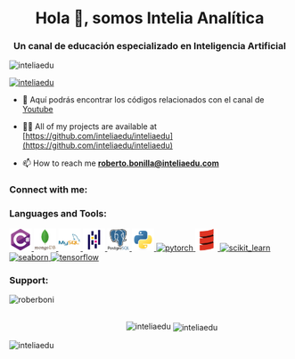 <h1 align="center">Hola 👋, somos Intelia Analítica</h1>
<h3 align="center">Un canal de educación especializado en Inteligencia Artificial</h3>

<p align="left"> <img src="https://komarev.com/ghpvc/?username=inteliaedu&label=Profile%20views&color=0e75b6&style=flat" alt="inteliaedu" /> </p>

<p align="left"> <a href="https://github.com/ryo-ma/github-profile-trophy"><img src="https://github-profile-trophy.vercel.app/?username=inteliaedu" alt="inteliaedu" /></a> </p>

- 🔭 Aquí podrás encontrar los códigos relacionados con el canal de [Youtube](https://www.youtube.com/channel/UCFi_GOHZiFGQHS6xbaGp_HQ)

- 👨‍💻 All of my projects are available at [https://github.com/inteliaedu/inteliaedu](https://github.com/inteliaedu/inteliaedu)

- 📫 How to reach me **roberto.bonilla@inteliaedu.com**

<h3 align="left">Connect with me:</h3>
<p align="left">
</p>

<h3 align="left">Languages and Tools:</h3>
<p align="left"> <a href="https://www.w3schools.com/cs/" target="_blank" rel="noreferrer"> <img src="https://raw.githubusercontent.com/devicons/devicon/master/icons/csharp/csharp-original.svg" alt="csharp" width="40" height="40"/> </a> <a href="https://www.mongodb.com/" target="_blank" rel="noreferrer"> <img src="https://raw.githubusercontent.com/devicons/devicon/master/icons/mongodb/mongodb-original-wordmark.svg" alt="mongodb" width="40" height="40"/> </a> <a href="https://www.mysql.com/" target="_blank" rel="noreferrer"> <img src="https://raw.githubusercontent.com/devicons/devicon/master/icons/mysql/mysql-original-wordmark.svg" alt="mysql" width="40" height="40"/> </a> <a href="https://pandas.pydata.org/" target="_blank" rel="noreferrer"> <img src="https://raw.githubusercontent.com/devicons/devicon/2ae2a900d2f041da66e950e4d48052658d850630/icons/pandas/pandas-original.svg" alt="pandas" width="40" height="40"/> </a> <a href="https://www.postgresql.org" target="_blank" rel="noreferrer"> <img src="https://raw.githubusercontent.com/devicons/devicon/master/icons/postgresql/postgresql-original-wordmark.svg" alt="postgresql" width="40" height="40"/> </a> <a href="https://www.python.org" target="_blank" rel="noreferrer"> <img src="https://raw.githubusercontent.com/devicons/devicon/master/icons/python/python-original.svg" alt="python" width="40" height="40"/> </a> <a href="https://pytorch.org/" target="_blank" rel="noreferrer"> <img src="https://www.vectorlogo.zone/logos/pytorch/pytorch-icon.svg" alt="pytorch" width="40" height="40"/> </a> <a href="https://www.scala-lang.org" target="_blank" rel="noreferrer"> <img src="https://raw.githubusercontent.com/devicons/devicon/master/icons/scala/scala-original.svg" alt="scala" width="40" height="40"/> </a> <a href="https://scikit-learn.org/" target="_blank" rel="noreferrer"> <img src="https://upload.wikimedia.org/wikipedia/commons/0/05/Scikit_learn_logo_small.svg" alt="scikit_learn" width="40" height="40"/> </a> <a href="https://seaborn.pydata.org/" target="_blank" rel="noreferrer"> <img src="https://seaborn.pydata.org/_images/logo-mark-lightbg.svg" alt="seaborn" width="40" height="40"/> </a> <a href="https://www.tensorflow.org" target="_blank" rel="noreferrer"> <img src="https://www.vectorlogo.zone/logos/tensorflow/tensorflow-icon.svg" alt="tensorflow" width="40" height="40"/> </a> </p>

<h3 align="left">Support:</h3>
<p><a href="https://www.buymeacoffee.com/roberboni"> <img align="left" src="https://cdn.buymeacoffee.com/buttons/v2/default-yellow.png" height="50" width="210" alt="roberboni" /></a></p><br><br>

<p><img align="left" src="https://github-readme-stats.vercel.app/api/top-langs?username=inteliaedu&show_icons=true&locale=en&layout=compact" alt="inteliaedu" /></p>

<p>&nbsp;<img align="center" src="https://github-readme-stats.vercel.app/api?username=inteliaedu&show_icons=true&locale=en" alt="inteliaedu" /></p>

<p><img align="center" src="https://github-readme-streak-stats.herokuapp.com/?user=inteliaedu&" alt="inteliaedu" /></p>

